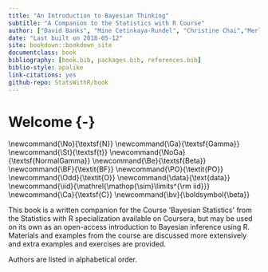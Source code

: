 ```yaml
--- 
title: "An Introduction to Bayesian Thinking"
subtitle: "A Companion to the Statistics with R Course"
author: ["David Banks", "Mine Cetinkaya-Rundel", "Christine Chai","Merlise Clyde","Lizzy Huang","Colin Rundel"]
date: "Last built on 2018-05-12"
site: bookdown::bookdown_site
documentclass: book
bibliography: [book.bib, packages.bib, references.bib]
biblio-style: apalike
link-citations: yes
github-repo: StatsWithR/book
---
```

# Welcome {-}

\newcommand{\No}{\textsf{N}}
\newcommand{\Ga}{\textsf{Gamma}}
\newcommand{\St}{\textsf{t}}
\newcommand{\NoGa}{\textsf{NormalGamma}}
\newcommand{\Be}{\textsf{Beta}}
\newcommand{\BF}{\textit{BF}}
\newcommand{\PO}{\textit{PO}}
\newcommand{\Odd}{\textit{O}}
\newcommand{\data}{\text{data}}
\newcommand{\iid}{\mathrel{\mathop{\sim}\limits^{\rm iid}}}
\newcommand{\Ca}{\textsf{C}}
\newcommand{\bv}{\boldsymbol{\beta}}



This book is a written companion for the Course 'Bayesian Statistics' from the Statistics with R specialization available on Coursera, but may be used on its own as an open-access introduction to Bayesian inference using R. Materials and examples from the course are discussed more extensively and extra examples and exercises are provided.

Authors are listed in alphabetical order.
